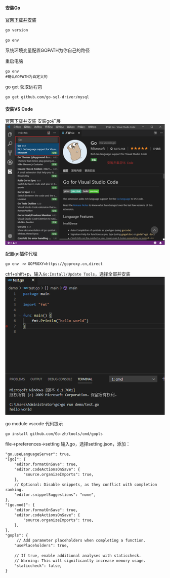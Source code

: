 #### 安装Go
[官网下载并安装](https://golang.org/dl/)
```
go version

go env
```
系统环境变量配置GOPATH为你自己的路径

重启电脑
```
go env
#确认GOPATH为自定义的
```
go get 获取远程包
```
go get github.com/go-sql-driver/mysql
```

#### 安装VS Code
[官网下载并安装]([https://code.visualstudio.com/](https://code.visualstudio.com/))
安装go扩展
![](images/vscode_plugin.png)

配置go插件代理
```
go env -w GOPROXY=https://goproxy.cn,direct
```
ctrl+shift+p，输入`Go:Install/Update Tools`，选择全部并安装
![](images/go-test.png)

go module vscode 代码提示
```
go install github.com/Go-zh/tools/cmd/gopls
```
file->preferences->setting 输入go，选择setting.json，添加：
```
"go.useLanguageServer": true,
"[go]": {
    "editor.formatOnSave": true,
    "editor.codeActionsOnSave": {
        "source.organizeImports": true,
    },
    // Optional: Disable snippets, as they conflict with completion ranking.
    "editor.snippetSuggestions": "none",
},
"[go.mod]": {
    "editor.formatOnSave": true,
    "editor.codeActionsOnSave": {
        "source.organizeImports": true,
    },
},
"gopls": {
     // Add parameter placeholders when completing a function.
    "usePlaceholders": true,

    // If true, enable additional analyses with staticcheck.
    // Warning: This will significantly increase memory usage.
    "staticcheck": false,
}
```


